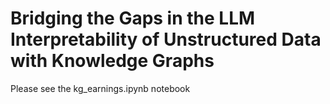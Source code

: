 # Bridging the Gaps in the LLM Interpretability of Unstructured Data with Knowledge Graphs

Please see the kg_earnings.ipynb notebook
